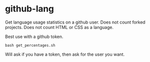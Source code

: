 # github-lang
Get language usage statistics on a github user.
Does not count forked projects.
Does not count HTML or CSS as a language.

Best use with a github token.

```
bash get_percentages.sh
```

Will ask if you have a token, then ask for the user you want.

